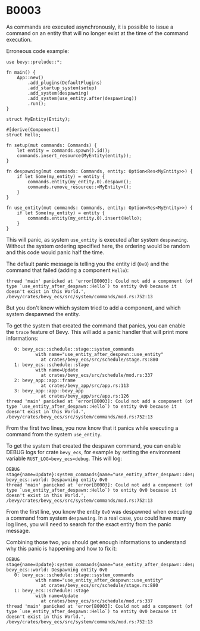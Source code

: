 # B0003

As commands are executed asynchronously, it is possible to issue a command on an entity that will no longer exist at the time of the command execution.

Erroneous code example:

```rust,should_panic
use bevy::prelude::*;

fn main() {
    App::new()
        .add_plugins(DefaultPlugins)
        .add_startup_system(setup)
        .add_system(despawning)
        .add_system(use_entity.after(despawning))
        .run();
}

struct MyEntity(Entity);

#[derive(Component)]
struct Hello;

fn setup(mut commands: Commands) {
    let entity = commands.spawn().id();
    commands.insert_resource(MyEntity(entity));
}

fn despawning(mut commands: Commands, entity: Option<Res<MyEntity>>) {
    if let Some(my_entity) = entity {
        commands.entity(my_entity.0).despawn();
        commands.remove_resource::<MyEntity>();
    }
}

fn use_entity(mut commands: Commands, entity: Option<Res<MyEntity>>) {
    if let Some(my_entity) = entity {
        commands.entity(my_entity.0).insert(Hello);
    }
}
```

This will panic, as system `use_entity` is executed after system `despawning`. Without the system ordering specified here, the ordering would be random and this code would panic half the time.

The default panic message is telling you the entity id (`0v0`) and the command that failed (adding a component `Hello`):

```text
thread 'main' panicked at 'error[B0003]: Could not add a component (of type `use_entity_after_despawn::Hello`) to entity 0v0 because it doesn't exist in this World.', /bevy/crates/bevy_ecs/src/system/commands/mod.rs:752:13
```

But you don't know which system tried to add a component, and which system despawned the entity.

To get the system that created the command that panics, you can enable the `trace` feature of Bevy. This will add a panic handler that will print more informations:

```text
   0: bevy_ecs::schedule::stage::system_commands
           with name="use_entity_after_despawn::use_entity"
             at crates/bevy_ecs/src/schedule/stage.rs:880
   1: bevy_ecs::schedule::stage
           with name=Update
             at crates/bevy_ecs/src/schedule/mod.rs:337
   2: bevy_app::app::frame
             at crates/bevy_app/src/app.rs:113
   3: bevy_app::app::bevy_app
             at crates/bevy_app/src/app.rs:126
thread 'main' panicked at 'error[B0003]: Could not add a component (of type `use_entity_after_despawn::Hello`) to entity 0v0 because it doesn't exist in this World.', /bevy/crates/bevy_ecs/src/system/commands/mod.rs:752:13
```

From the first two lines, you now know that it panics while executing a command from the system `use_entity`.

To get the system that created the despawn command, you can enable DEBUG logs for crate `bevy_ecs`, for example by setting the environment variable `RUST_LOG=bevy_ecs=debug`. This will log:

```text
DEBUG stage{name=Update}:system_commands{name="use_entity_after_despawn::despawning"}: bevy_ecs::world: Despawning entity 0v0
thread 'main' panicked at 'error[B0003]: Could not add a component (of type `use_entity_after_despawn::Hello`) to entity 0v0 because it doesn't exist in this World.', /bevy/crates/bevy_ecs/src/system/commands/mod.rs:752:13
```

From the first line, you know the entity `0v0` was despawned when executing a command from system `despawning`. In a real case, you could have many log lines, you will need to search for the exact entity from the panic message.

Combining those two, you should get enough informations to understand why this panic is happening and how to fix it:

```text
DEBUG stage{name=Update}:system_commands{name="use_entity_after_despawn::despawning"}: bevy_ecs::world: Despawning entity 0v0
   0: bevy_ecs::schedule::stage::system_commands
           with name="use_entity_after_despawn::use_entity"
             at crates/bevy_ecs/src/schedule/stage.rs:880
   1: bevy_ecs::schedule::stage
           with name=Update
             at crates/bevy_ecs/src/schedule/mod.rs:337
thread 'main' panicked at 'error[B0003]: Could not add a component (of type `use_entity_after_despawn::Hello`) to entity 0v0 because it doesn't exist in this World.', /bevy/crates/bevy_ecs/src/system/commands/mod.rs:752:13
```

